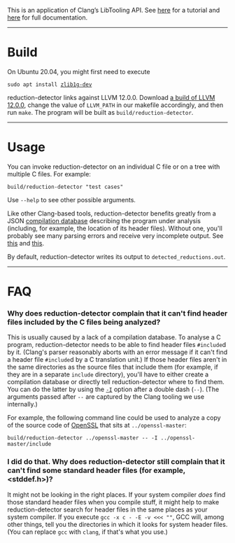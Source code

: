<!-- TODO: explain here what reduction-detector does, including the detailed algorithm it implements. A link to an article probably would be very useful. -->

This is an application of Clang’s LibTooling API. See [here][1] for a tutorial and [here][2] for full documentation.

[1]: <https://clang.llvm.org/docs/LibASTMatchersTutorial.html>
[2]: <https://clang.llvm.org/docs/index.html#using-clang-as-a-library>

***

# Build

On Ubuntu 20.04, you might first need to execute
<pre><code>sudo apt install <a href="https://packages.ubuntu.com/focal/zlib1g-dev">zlib1g-dev</a></code></pre>

reduction-detector links against LLVM 12.0.0. Download [a build of LLVM 12.0.0][3], change the value of `LLVM_PATH` in our makefile accordingly, and then run `make`. The program will be built as `build/reduction-detector`.

[3]: <https://github.com/llvm/llvm-project/releases/tag/llvmorg-12.0.0#:~:text=566%20Bytes-,clang%2Bllvm-12.0.0-x86_64-linux-gnu-ubuntu-20.04.tar.xz,-432%20MB>

***

# Usage

You can invoke reduction-detector on an individual C file or on a tree with multiple C files. For example:
```
build/reduction-detector "test cases"
```

Use `--help` to see other possible arguments.

Like other Clang-based tools, reduction-detector benefits greatly from a JSON [compilation database][4] describing the program under analysis (including, for example, the location of its header files). Without one, you'll probably see many parsing errors and receive very incomplete output. See [this][5] and [this][6].

[4]: <https://eli.thegreenplace.net/2014/05/21/compilation-databases-for-clang-based-tools> (Eli Bendersky's very good introduction to compilation databases)
[5]: <https://clang.llvm.org/docs/JSONCompilationDatabase.html> (Official Clang documentation)
[6]: <https://sarcasm.github.io/notes/dev/compilation-database.html> (Other good stuff I found on Google)

By default, reduction-detector writes its output to `detected_reductions.out`.

***

# FAQ
 
### Why does reduction-detector complain that it can't find header files included by the C files being analyzed?
This is usually caused by a lack of a compilation database. To analyse a C program, reduction-detector needs to be able to find header files `#include`d by it. (Clang's parser reasonably aborts with an error message if it can't find a header file `#include`d by a C translation unit.) If those header files aren't in the same directories as the source files that include them (for example, if they are in a separate `include` directory), you'll have to either create a compilation database or directly tell reduction-detector where to find them. You can do the latter by using the [`-I`](https://clang.llvm.org/docs/ClangCommandLineReference.html#id8) option after a double dash (`--`). (The arguments passed after `--` are captured by the Clang tooling we use internally.)
 
For example, the following command line could be used to analyze a copy of the source code of [OpenSSL](https://github.com/openssl/openssl) that sits at `../openssl-master`:
```
build/reduction-detector ../openssl-master -- -I ../openssl-master/include
```
 
### I did do that. Why does reduction-detector still complain that it can't find some standard header files (for example, <stddef.h>)?
It might not be looking in the right places. If your system compiler _does_ find those standard header files when you compile stuff, it might help to make reduction-detector search for header files in the same places as your system compiler. If you execute `gcc -x c - -E -v <<< ""`, GCC will, among other things, tell you the directories in which it looks for system header files. (You can replace `gcc` with `clang`, if that's what you use.)
